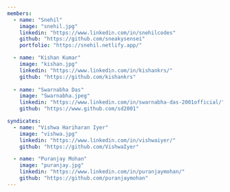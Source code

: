 ```yaml
---
members:
  - name: "Snehil"
    image: "snehil.jpg"
    linkedin: "https://www.linkedin.com/in/snehilcodes"
    github: "https://github.com/sneakysensei"
    portfolio: "https://snehil.netlify.app/"

  - name: "Kishan Kumar"
    image: "kishan.jpg"
    linkedin: "https://www.linkedin.com/in/kishankrs/"
    github: "https://github.com/kishankrs"
  
  - name: "Swarnabha Das"
    image: "Swarnabha.jpeg"
    linkedin: "https://www.linkedin.com/in/swarnabha-das-2001official/"
    github: "https://www.github.com/sd2001" 

syndicates:
  - name: "Vishwa Hariharan Iyer"
    image: "vishwa.jpg"
    linkedin: "https://www.linkedin.com/in/vishwaiyer/"
    github: "https://github.com/VishwaIyer"

  - name: "Puranjay Mohan"
    image: "puranjay.jpg"
    linkedin: "https://www.linkedin.com/in/puranjaymohan/"
    github: "https://github.com/puranjaymohan"
---
```

